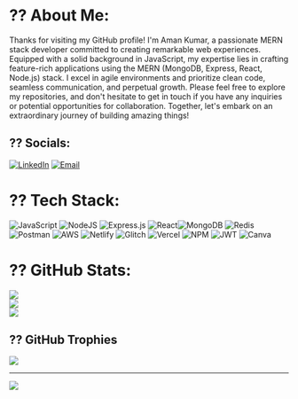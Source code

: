 # ?? About Me:
Thanks for visiting my GitHub profile! 
I'm Aman Kumar, a passionate MERN stack developer committed to creating remarkable web experiences. Equipped with a solid background in JavaScript, my expertise lies in crafting feature-rich applications using the MERN (MongoDB, Express, React, Node.js) stack. I excel in agile environments and prioritize clean code, seamless communication, and perpetual growth. Please feel free to explore my repositories, and don't hesitate to get in touch if you have any inquiries or potential opportunities for collaboration. Together, let's embark on an extraordinary journey of building amazing things!


## ?? Socials:
[![LinkedIn](https://img.shields.io/badge/LinkedIn-%230077B5.svg?logo=linkedin&logoColor=white)](https://linkedin.com/in/amankr1635) 
[![Email](https://img.shields.io/badge/Email-%23D14836.svg?logo=gmail&logoColor=white)](mailto:amankr.1635@gmail.com)
 

# ?? Tech Stack:
![JavaScript](https://img.shields.io/badge/javascript-%23323330.svg?style=for-the-badge&logo=javascript&logoColor=%23F7DF1E) ![NodeJS](https://img.shields.io/badge/node.js-6DA55F?style=for-the-badge&logo=node.js&logoColor=white) ![Express.js](https://img.shields.io/badge/express.js-%23404d59.svg?style=for-the-badge&logo=express&logoColor=%2361DAFB) ![React](https://img.shields.io/badge/react-%2320232a.svg?style=for-the-badge&logo=react&logoColor=%2361DAFB)![MongoDB](https://img.shields.io/badge/MongoDB-%234ea94b.svg?style=for-the-badge&logo=mongodb&logoColor=white) ![Redis](https://img.shields.io/badge/redis-%23DD0031.svg?style=for-the-badge&logo=redis&logoColor=white) ![Postman](https://img.shields.io/badge/Postman-FF6C37?style=for-the-badge&logo=postman&logoColor=white)  ![AWS](https://img.shields.io/badge/AWS-%23FF9900.svg?style=for-the-badge&logo=amazon-aws&logoColor=white) ![Netlify](https://img.shields.io/badge/netlify-%23000000.svg?style=for-the-badge&logo=netlify&logoColor=#00C7B7) ![Glitch](https://img.shields.io/badge/glitch-%233333FF.svg?style=for-the-badge&logo=glitch&logoColor=white) ![Vercel](https://img.shields.io/badge/vercel-%23000000.svg?style=for-the-badge&logo=vercel&logoColor=white) ![NPM](https://img.shields.io/badge/NPM-%23000000.svg?style=for-the-badge&logo=npm&logoColor=white) ![JWT](https://img.shields.io/badge/JWT-black?style=for-the-badge&logo=JSON%20web%20tokens) ![Canva](https://img.shields.io/badge/Canva-%2300C4CC.svg?style=for-the-badge&logo=Canva&logoColor=white)
# ?? GitHub Stats:
![](https://github-readme-stats.vercel.app/api?username=amankr1635&theme=dark&hide_border=false&include_all_commits=false&count_private=false)<br/>
![](https://github-readme-streak-stats.herokuapp.com/?user=amankr1635&theme=dark&hide_border=false)<br/>
![](https://github-readme-stats.vercel.app/api/top-langs/?username=amankr1635&theme=dark&hide_border=false&include_all_commits=false&count_private=false&layout=compact)

## ?? GitHub Trophies
![](https://github-profile-trophy.vercel.app/?username=amankr1635&theme=radical&no-frame=false&no-bg=true&margin-w=4)

---
[![](https://visitcount.itsvg.in/api?id=amankr1635&icon=0&color=1)](https://visitcount.itsvg.in)
